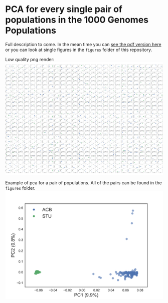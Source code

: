 # PCA for every single pair of populations in the 1000 Genomes Populations
Full description to come. In the mean time you can [see the pdf version here](results/all_pairwise_pca.pdf) or you can look at single figures in the `figures` folder of this repository. 


Low quality png render: 
![all pca png](results/all_pairwise_pca.png)

Example of pca for a pair of populations. All of the pairs can be found in the `figures` folder. 
![demo pair pop pca](results/demo_pca.png)

